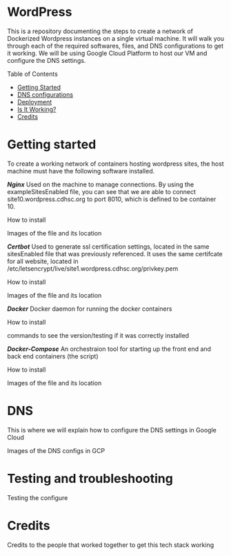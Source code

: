 # WordPress
This is a repository documenting the steps to create a network of Dockerized Wordpress instances on a single virtual machine.
It will walk you through each of the required softwares, files, and DNS configurations to get it working.
We will be using Google Cloud Platform to host our VM and configure the DNS settings. 

Table of Contents
* [Getting Started](#Getting-Started)
* [DNS configurations](#DNS)
* [Deployment](#Deployment)
* [Is It Working?](#Testing-and-troubleshooting)
* [Credits](#Credits)

# Getting started
To create a working network of containers hosting wordpress sites, the host machine must have the following software installed.

**_Nginx_**
Used on the machine to manage connections. By using the exampleSitesEnabled file, you can see that we are able to
connect site10.wordpress.cdhsc.org to port 8010, which is defined to be container 10.

How to install

Images of the file and its location

**_Certbot_**
Used to generate ssl certification settings, located in the same sitesEnabled file that was previously referenced.
It uses the same certifcate for all website, located in /etc/letsencrypt/live/site1.wordpress.cdhsc.org/privkey.pem


How to install

Images of the file and its location

**_Docker_**
Docker daemon for running the docker containers

How to install

commands to see the version/testing if it was correctly installed

**_Docker-Compose_**
An orchestraion tool for starting up the front end and back end containers (the script)

How to install

Images of the file and its location

# DNS
This is where we will explain how to configure the DNS settings in Google Cloud

Images of the DNS configs in GCP



# Testing and troubleshooting
Testing the configure



# Credits
Credits to the people that worked together to get this tech stack working

